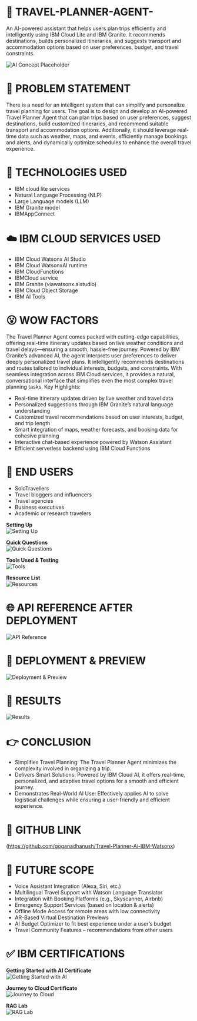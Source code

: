 # 🤖 TRAVEL-PLANNER-AGENT-
An AI-powered assistant that helps users plan trips efficiently and intelligently using IBM Cloud Lite and IBM Granite. It recommends destinations, builds personalized itineraries, and suggests transport and accommodation options based on user preferences, budget, and travel constraints.

![AI Concept Placeholder](https://github.com/goganadhanush/Travel-Planner-Ai-IBM-Watsonx/blob/main/travel%20plannerai.png)

# 🧩 PROBLEM STATEMENT

There is a need for an intelligent system that can simplify and personalize travel planning for users. The goal is to design and develop an AI-powered Travel Planner Agent that can plan trips based on user preferences, suggest destinations, build customized itineraries, and recommend suitable transport and accommodation options. Additionally, it should leverage real-time data such as weather, maps, and events, efficiently manage bookings and alerts, and dynamically optimize schedules to enhance the overall travel experience.
 
# 🧠 TECHNOLOGIES USED

- IBM cloud lite services
- Natural Language Processing (NLP) 
- Large Language models (LLM)
- IBM Granite model 
- IBMAppConnect

# ☁️ IBM CLOUD SERVICES USED

- IBM Cloud Watsonx AI Studio 
- IBM Cloud WatsonxAI runtime 
- IBM CloudFunctions 
- IBMCloud service 
- IBM Granite (viawatsonx.aistudio) 
- IBM Cloud Object Storage 
- IBM AI Tools

# 😮 WOW FACTORS

The Travel Planner Agent comes packed with cutting-edge capabilities, offering real-time itinerary updates based on live weather conditions and travel delays—ensuring a smooth, hassle-free journey. Powered by IBM Granite’s advanced AI, the agent interprets user preferences to deliver deeply personalized travel plans. It intelligently recommends destinations and routes tailored to individual interests, budgets, and constraints. With seamless integration across IBM Cloud services, it provides a natural, conversational interface that simplifies even the most complex travel planning tasks.
Key Highlights:
- Real-time itinerary updates driven by live weather and travel data
- Personalized suggestions through IBM Granite’s natural language understanding
- Customized travel recommendations based on user interests, budget, and trip length
- Smart integration of maps, weather forecasts, and booking data for cohesive planning
- Interactive chat-based experience powered by Watson Assistant
- Efficient serverless backend using IBM Cloud Functions

# 👥 END USERS

- SoloTravellers 
- Travel bloggers and influencers 
- Travel agencies 
- Business executives 
- Academic or research travelers

**Setting Up**  
![Setting Up](https://github.com/goganadhanush/Travel-Planner-Ai-IBM-Watsonx/blob/main/Screenshot%202025-08-04%20235754.png)

**Quick Questions**  
![Quick Questions](https://github.com/goganadhanush/Travel-Planner-Ai-IBM-Watsonx/blob/main/Screenshot%202025-08-05%20000127.png)

**Tools Used & Testing**  
![Tools](https://github.com/goganadhanush/Travel-Planner-Ai-IBM-Watsonx/blob/main/Screenshot%202025-08-05%20000334.png)

**Resource List**  
![Resources](https://github.com/goganadhanush/Travel-Planner-Ai-IBM-Watsonx/blob/main/Screenshot%202025-08-05%20001125.png)

# 🌐 API REFERENCE AFTER DEPLOYMENT

![API Reference](https://github.com/goganadhanush/Travel-Planner-Ai-IBM-Watsonx/blob/main/Screenshot%202025-08-05%20000854.png)

# 🚀 DEPLOYMENT & PREVIEW

![Deployment & Preview](https://github.com/goganadhanush/Travel-Planner-Ai-IBM-Watsonx/blob/main/Screenshot%202025-08-05%20000653.png)

# 🎯 RESULTS

![Results](https://github.com/goganadhanush/Travel-Planner-Ai-IBM-Watsonx/blob/main/Screenshot%202025-08-05%20001628.png)

# 👉 CONCLUSION 

- Simplifies Travel Planning: The Travel Planner Agent minimizes the complexity involved in organizing a trip.
- Delivers Smart Solutions: Powered by IBM Cloud AI, it offers real-time, personalized, and adaptive travel options for a smooth and efficient journey.
- Demonstrates Real-World AI Use: Effectively applies AI to solve logistical challenges while ensuring a user-friendly and efficient experience.

# 📎 GITHUB LINK

(https://github.com/goganadhanush/Travel-Planner-Ai-IBM-Watsonx)

# 🪩 FUTURE SCOPE

- Voice Assistant Integration (Alexa, Siri, etc.)  
- Multilingual Travel Support with Watson Language Translator  
- Integration with Booking Platforms (e.g., Skyscanner, Airbnb)  
- Emergency Support Services (based on location & alerts)  
- Offline Mode Access for remote areas with low connectivity  
- AR-Based Virtual Destination Previews  
- AI Budget Optimizer to fit best experience under a user’s budget  
- Travel Community Features – recommendations from other users  

# ✅️ IBM CERTIFICATIONS

**Getting Started with AI Certificate**  
![Getting Started with AI](https://github.com/goganadhanush/Travel-Planner-Ai-IBM-Watsonx/blob/main/Screenshot%202025-08-04%20231741.png)

**Journey to Cloud Certificate**  
![Journey to Cloud](https://github.com/goganadhanush/Travel-Planner-Ai-IBM-Watsonx/blob/main/Screenshot%202025-08-04%20231800.png)

**RAG Lab**  
![RAG Lab](https://github.com/goganadhanush/Travel-Planner-Ai-IBM-Watsonx/blob/main/Screenshot%202025-08-04%20231821.png)

